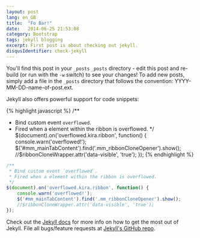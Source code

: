 ```yaml
---
layout: post
lang: en_GB
title:  "Fo Bar!"
date:   2014-06-25 21:53:08
category: Bootstrap
tags: jekyll blogging
excerpt: First post is about checking out jekyll.
disqusIdentifier: check-jekyll
---
```


You'll find this post in your <code class="language-bash">_posts</code> `_posts` directory - edit this post and re-build (or run with the `-w` switch) to see your changes!
To add new posts, simply add a file in the <code class="language-bash">_posts</code> directory that follows the convention: YYYY-MM-DD-name-of-post.ext.

Jekyll also offers powerful support for code snippets:

{% highlight javascript %}
/**
 * Bind custom event `overflowed`.
 * Fired when a element within the ribbon is overflowed.
 */
$(document).on('overflowed.kira.ribbon', function() {
	console.warn('overflowed!');
	$('#mm_mainTabContent').find('.mm_ribbonCloneOpener').show();
	//$ribbonCloneWrapper.attr('data-visible', 'true');
});
{% endhighlight %}

```javascript
/**
 * Bind custom event `overflowed`.
 * Fired when a element within the ribbon is overflowed.
 */
$(document).on('overflowed.kira.ribbon', function() {
	console.warn('overflowed!');
	$('#mm_mainTabContent').find('.mm_ribbonCloneOpener').show();
	//$ribbonCloneWrapper.attr('data-visible', 'true');
});
```

Check out the [Jekyll docs][jekyll] for more info on how to get the most out of Jekyll. File all bugs/feature requests at [Jekyll's GitHub repo][jekyll-gh].

[jekyll-gh]: https://github.com/jekyll/jekyll
[jekyll]:    http://jekyllrb.com
